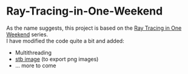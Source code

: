 # Ray-Tracing-in-One-Weekend
As the name suggests, this project is based on the [Ray Tracing in One Weekend](https://raytracing.github.io/) series.<br>
I have modified the code quite a bit and added:<br>
* Multithreading
* [stb image](https://github.com/nothings/stb) (to export png images)
* ... more to come
<br>